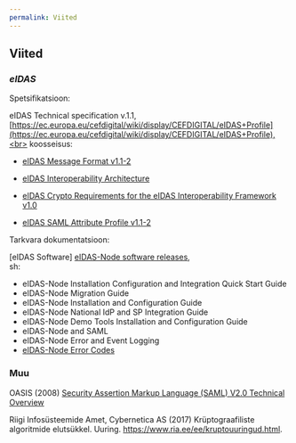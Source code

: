 ```yaml
---
permalink: Viited
---
```


## Viited

### ___eIDAS___

Spetsifikatsioon:

eIDAS Technical specification v.1.1, [https://ec.europa.eu/cefdigital/wiki/display/CEFDIGITAL/eIDAS+Profile](https://ec.europa.eu/cefdigital/wiki/display/CEFDIGITAL/eIDAS+Profile),<br>
koosseisus:

- [eIDAS Message Format v1.1-2](https://ec.europa.eu/cefdigital/wiki/download/attachments/46992719/eIDAS%20Message%20Format_v1.1-2.pdf?version=1&modificationDate=1497252919575&api=v2)

- [eIDAS Interoperability Architecture](https://ec.europa.eu/cefdigital/wiki/download/attachments/46992719/eidas_interoperability_architecture_v1.00.pdf?version=1&modificationDate=1497252919857&api=v2)

- [eIDAS Crypto Requirements for the eIDAS Interoperability Framework v1.0](https://ec.europa.eu/cefdigital/wiki/download/attachments/46992719/eidas_-_crypto_requirements_for_the_eidas_interoperability_framework_v1.0.pdf?version=1&modificationDate=1497252920224&api=v2)

- [eIDAS SAML Attribute Profile v1.1-2](https://ec.europa.eu/cefdigital/wiki/download/attachments/46992719/eIDAS%20SAML%20Attribute%20Profile%20v1.1_2.pdf?version=1&modificationDate=1497252920100&api=v2)

Tarkvara dokumentatsioon:

[eIDAS Software] [eIDAS-Node software releases](https://ec.europa.eu/cefdigital/wiki/display/CEFDIGITAL/eIDAS-Node+-+Current+release),<br>
sh:
- eIDAS-Node Installation Configuration and Integration Quick Start Guide
- eIDAS-Node Migration Guide
- eIDAS-Node Installation and Configuration Guide
- eIDAS-Node National IdP and SP Integration Guide
- eIDAS-Node Demo Tools Installation and Configuration Guide
- eIDAS-Node and SAML
- eIDAS-Node Error and Event Logging
- [eIDAS-Node Error Codes](https://ec.europa.eu/cefdigital/wiki/download/attachments/46992189/eIDAS-Node%20Error%20Codes.pdf?version=1&modificationDate=1507296786056&api=v2)

### Muu

OASIS (2008) [Security Assertion Markup Language (SAML) V2.0 Technical Overview](http://docs.oasis-open.org/security/saml/Post2.0/sstc-saml-tech-overview-2.0.html)

Riigi Infosüsteemide Amet, Cybernetica AS (2017) Krüptograafiliste algoritmide elutsükkel. Uuring. <a href='https://www.ria.ee/ee/kruptouuringud.html'>https://www.ria.ee/ee/kruptouuringud.html</a>.

